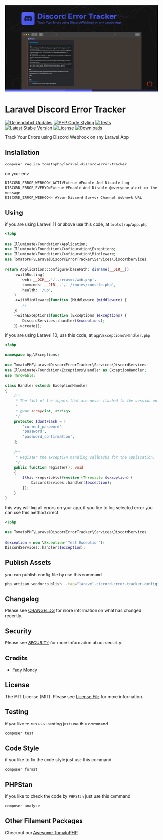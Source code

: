 ![Screenshot](https://raw.githubusercontent.com/tomatophp/laravel-discord-error-tracker/master/arts/screenshot.jpg)

# Laravel Discord Error Tracker

[![Dependabot Updates](https://github.com/tomatophp/laravel-discord-error-tracker/actions/workflows/dependabot/dependabot-updates/badge.svg)](https://github.com/tomatophp/laravel-discord-error-tracker/actions/workflows/dependabot/dependabot-updates)
[![PHP Code Styling](https://github.com/tomatophp/laravel-discord-error-tracker/actions/workflows/fix-php-code-styling.yml/badge.svg)](https://github.com/tomatophp/laravel-discord-error-tracker/actions/workflows/fix-php-code-styling.yml)
[![Tests](https://github.com/tomatophp/laravel-discord-error-tracker/actions/workflows/tests.yml/badge.svg)](https://github.com/tomatophp/laravel-discord-error-tracker/actions/workflows/tests.yml)
[![Latest Stable Version](https://poser.pugx.org/tomatophp/laravel-discord-error-tracker/version.svg)](https://packagist.org/packages/tomatophp/laravel-discord-error-tracker)
[![License](https://poser.pugx.org/tomatophp/laravel-discord-error-tracker/license.svg)](https://packagist.org/packages/tomatophp/laravel-discord-error-tracker)
[![Downloads](https://poser.pugx.org/tomatophp/laravel-discord-error-tracker/d/total.svg)](https://packagist.org/packages/tomatophp/laravel-discord-error-tracker)

Track Your Errors using Discord Webhook on any Laravel App

## Installation

```bash
composer require tomatophp/laravel-discord-error-tracker
```

on your env

```dotenv
DISCORD_ERROR_WEBHOOK_ACTIVE=true #Enable And Disable Log
DISCORD_ERROR_EVERYONE=true #Enable And Disable @everyone alert on the message
DISCORD_ERROR_WEBHOOK= #Your Discord Server Channel Webhook URL
```

## Using

if you are using Laravel 11 or above use this code, at `bootstrap/app.php`

```php
<?php

use Illuminate\Foundation\Application;
use Illuminate\Foundation\Configuration\Exceptions;
use Illuminate\Foundation\Configuration\Middleware;
use TomatoPHP\LaravelDiscordErrorTracker\Services\DiscordServices;

return Application::configure(basePath: dirname(__DIR__))
    ->withRouting(
        web: __DIR__.'/../routes/web.php',
        commands: __DIR__.'/../routes/console.php',
        health: '/up',
    )
    ->withMiddleware(function (Middleware $middleware) {
        //
    })
    ->withExceptions(function (Exceptions $exceptions) {
        DiscordServices::handler($exceptions);
    })->create();
```

if you are using Laravel 10, use this code, at `app\Exceptions\Handler.php`

```php
<?php

namespace App\Exceptions;

use TomatoPHP\LaravelDiscordErrorTracker\Services\DiscordServices;
use Illuminate\Foundation\Exceptions\Handler as ExceptionHandler;
use Throwable;

class Handler extends ExceptionHandler
{
    /**
     * The list of the inputs that are never flashed to the session on validation exceptions.
     *
     * @var array<int, string>
     */
    protected $dontFlash = [
        'current_password',
        'password',
        'password_confirmation',
    ];

    /**
     * Register the exception handling callbacks for the application.
     */
    public function register(): void
    {
        $this->reportable(function (Throwable $exception) {
            DiscordServices::handler($exception);
        });
    }
}

```

this way will log all errors on your app, if you like to log selected error you can use this method direct

```php
<?php

use TomatoPHP\LaravelDiscordErrorTracker\Services\DiscordServices;

$exception = new \Exception('Test Exception');
DiscordServices::handler($exception);
```

## Publish Assets

you can publish config file by use this command

```bash
php artisan vendor:publish --tag="laravel-discord-error-tracker-config"
```

## Changelog

Please see [CHANGELOG](CHANGELOG.md) for more information on what has changed recently.

## Security

Please see [SECURITY](SECURITY.md) for more information about security.

## Credits

- [Fady Mondy](mailto:info@3x1.io)

## License

The MIT License (MIT). Please see [License File](LICENSE.md) for more information.

## Testing

if you like to run `PEST` testing just use this command

```bash
composer test
```

## Code Style

if you like to fix the code style just use this command

```bash
composer format
```

## PHPStan

if you like to check the code by `PHPStan` just use this command

```bash
composer analyse
```

## Other Filament Packages

Checkout our [Awesome TomatoPHP](https://github.com/tomatophp/awesome)
